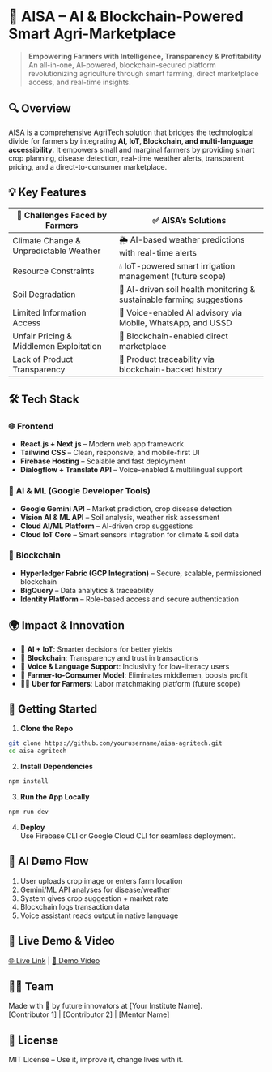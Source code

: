 # 🌾 AISA – AI & Blockchain-Powered Smart Agri-Marketplace

> **Empowering Farmers with Intelligence, Transparency & Profitability**  
> An all-in-one, AI-powered, blockchain-secured platform revolutionizing agriculture through smart farming, direct marketplace access, and real-time insights.

## 🔍 Overview

AISA is a comprehensive AgriTech solution that bridges the technological divide for farmers by integrating **AI, IoT, Blockchain, and multi-language accessibility**. It empowers small and marginal farmers by providing smart crop planning, disease detection, real-time weather alerts, transparent pricing, and a direct-to-consumer marketplace.

## 💡 Key Features

| 🚜 Challenges Faced by Farmers        | ✅ AISA’s Solutions                                                                 |
|-------------------------------------|-------------------------------------------------------------------------------------|
| Climate Change & Unpredictable Weather | 🌦️ AI-based weather predictions with real-time alerts                              |
| Resource Constraints                 | 💧 IoT-powered smart irrigation management (future scope)                          |
| Soil Degradation                    | 🌱 AI-driven soil health monitoring & sustainable farming suggestions              |
| Limited Information Access          | 📱 Voice-enabled AI advisory via Mobile, WhatsApp, and USSD                         |
| Unfair Pricing & Middlemen Exploitation | 🔗 Blockchain-enabled direct marketplace                                           |
| Lack of Product Transparency        | 🧾 Product traceability via blockchain-backed history                               |

## 🛠️ Tech Stack

### 🌐 **Frontend**
- **React.js + Next.js** – Modern web app framework
- **Tailwind CSS** – Clean, responsive, and mobile-first UI
- **Firebase Hosting** – Scalable and fast deployment
- **Dialogflow + Translate API** – Voice-enabled & multilingual support

### 🤖 **AI & ML (Google Developer Tools)**
- **Google Gemini API** – Market prediction, crop disease detection
- **Vision AI & ML API** – Soil analysis, weather risk assessment
- **Cloud AI/ML Platform** – AI-driven crop suggestions
- **Cloud IoT Core** – Smart sensors integration for climate & soil data

### 🔐 **Blockchain**
- **Hyperledger Fabric (GCP Integration)** – Secure, scalable, permissioned blockchain
- **BigQuery** – Data analytics & traceability
- **Identity Platform** – Role-based access and secure authentication

## 🌍 Impact & Innovation

- 🧠 **AI + IoT**: Smarter decisions for better yields  
- 💱 **Blockchain**: Transparency and trust in transactions  
- 📣 **Voice & Language Support**: Inclusivity for low-literacy users  
- 🤝 **Farmer-to-Consumer Model**: Eliminates middlemen, boosts profit  
- 🧑‍🌾 **Uber for Farmers**: Labor matchmaking platform (future scope)

## 🚀 Getting Started

1. **Clone the Repo**  
```bash
git clone https://github.com/yourusername/aisa-agritech.git
cd aisa-agritech
```

2. **Install Dependencies**  
```bash
npm install
```

3. **Run the App Locally**  
```bash
npm run dev
```

4. **Deploy**  
Use Firebase CLI or Google Cloud CLI for seamless deployment.

## 🤖 AI Demo Flow

1. User uploads crop image or enters farm location  
2. Gemini/ML API analyses for disease/weather  
3. System gives crop suggestion + market rate  
4. Blockchain logs transaction data  
5. Voice assistant reads output in native language

## 🔗 Live Demo & Video  
[🌐 Live Link](#) | [🎥 Demo Video](#)

## 🧑‍💻 Team

Made with 💚 by future innovators at [Your Institute Name].  
[Contributor 1] | [Contributor 2] | [Mentor Name]

## 📜 License  
MIT License – Use it, improve it, change lives with it.